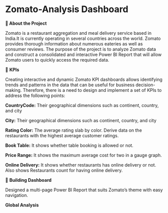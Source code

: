 # Zomato-Analysis Dashboard

**🔹 About the Project**

Zomato is a restaurant aggregation and meal delivery service based in India.It is currently operating in several countries across the world. Zomato provides thorough 
information about numerous eateries as well as consumer reviews. The purpose of the project is to analyze Zomato data and construct a consolidated and interactive Power BI Report that will allow Zomato users to quickly access the required data.

🔸 **KPIs**

Creating interactive and dynamic Zomato KPI dashboards allows identifying trends and patterns in the data that can be useful for business decision-making. Therefore, there is a need to design and implement a set of KPIs to address the following points:

**CountryCode:** Their geographical dimensions such as continent, country, and city

**City:** Their geographical dimensions such as continent, country, and city

**Rating Color:** The average rating slab by color. Derive data on the restaurants with the highest average customer ratings.

**Book Table:** It shows whether table booking is allowed or not. 

**Price Range:** It shows the maximum average cost for two in a gauge graph.

**Online Delivery:**  It shows whether restaurants has online delivery or not. Also shows Restaurants count for having online delivery.



🔹 **Building Dashboard**

Designed a multi-page Power BI Report that suits Zomato’s theme with easy navigation.

**Global Analysis**


